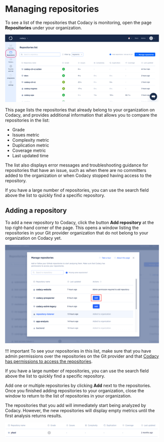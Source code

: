 # Managing repositories

To see a list of the repositories that Codacy is monitoring, open the page **Repositories** under your organization.

![Repositories list](images/repositories.png)

This page lists the repositories that already belong to your organization on Codacy, and provides additional information that allows you to compare the repositories in the list:

-   Grade
-   Issues metric
-   Complexity metric
-   Duplication metric
-   Coverage metric
-   Last updated time

The list also displays error messages and troubleshooting guidance for repositories that have an issue, such as when there are no committers added to the organization or when Codacy stopped having access to the repository.

If you have a large number of repositories, you can use the search field above the list to quickly find a specific repository.

## Adding a repository

To add a new repository to Codacy, click the button **Add repository** at the top right-hand corner of the page. This opens a window listing the repositories in your Git provider organization that do not belong to your organization on Codacy yet.

![Adding a repository](images/repositories-add.png)

!!! important
    To see your repositories in this list, make sure that you have admin permissions over the repositories on the Git provider and that [Codacy has permissions to access the repositories](../faq/repositories/why-cant-i-see-or-add-my-organizations-repositories.md).

If you have a large number of repositories, you can use the search field above the list to quickly find a specific repository.

Add one or multiple repositories by clicking **Add** next to the repositories. Once you finished adding repositories to your organization, close the window to return to the list of repositories in your organization.

The repositories that you add will immediately start being analyzed by Codacy. However, the new repositories will display empty metrics until the first analysis returns results.

![Waiting for first analysis results](images/repositories-analyzing.png)
